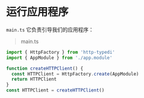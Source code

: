 # 运行应用程序


`main.ts` 它负责引导我们的应用程序：

> main.ts

```ts
import { HttpFactory } from 'http-typedi'
import { AppModule } from './app.module'

function createHTTPClient() {
  const HTTPClient = HttpFactory.create(AppModule)
  return HTTPClient
}
const HTTPClient = createHTTPClient()

```